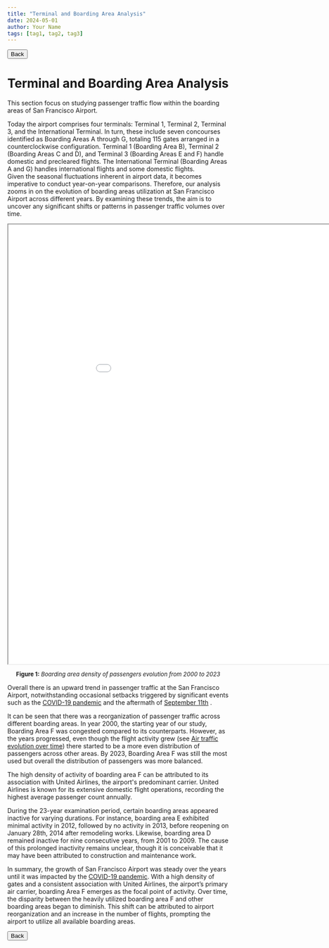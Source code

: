 ```yaml
---
title: "Terminal and Boarding Area Analysis"
date: 2024-05-01
author: Your Name
tags: [tag1, tag2, tag3]
---
```


<!-- Back button -->
<button onclick="goBack()">Back</button>
<script>
function goBack() {
  window.history.back();
}
</script>

# Terminal and Boarding Area Analysis

This section focus on studying passenger traffic flow within the boarding areas of San Francisco Airport.

Today the airport comprises four terminals: Terminal 1, Terminal 2, Terminal 3, and the International Terminal. In turn, these include seven concourses identified as Boarding Areas A through G, totaling 115 gates arranged in a counterclockwise configuration.
Terminal 1 (Boarding Area B), Terminal 2 (Boarding Areas C and D), and Terminal 3 (Boarding Areas E and F) handle domestic and precleared flights. The International Terminal (Boarding Areas A and G) handles international flights and some domestic flights.  
Given the seasonal fluctuations inherent in airport data, it becomes imperative to conduct year-on-year comparisons. Therefore, our analysis zooms in on the evolution of boarding areas utilization at San Francisco Airport across different years. By examining these trends, the aim is to uncover any significant shifts or patterns in passenger traffic volumes over time.


<iframe src="images/terminal_heatmap.html" width="1000px" height="1000px"></iframe>

<p style="text-align:center; font-size:small;"><strong>Figure 1:</strong> <em>Boarding area density of passengers evolution from 2000 to 2023</em></p>

Overall there is an upward trend in passenger traffic at the San Francisco Airport, notwithstanding occasional setbacks triggered by significant events such as the [COVID-19 pandemic](/covid.md) and the aftermath of [September 11th](/11S.md) .

It can be seen that there was a reorganization of passenger traffic across different boarding areas. In year 2000, the starting year of our study, Boarding Area F was congested compared to its counterparts. However, as the years progressed, even though the flight activity grew (see [Air traffic evolution over time](/temporalEvolution.md)) there started to be a more even distribution of passengers across other areas.
By 2023, Boarding Area F was still the most used but overall the distribution of passengers was more balanced.  

The high density of activity of boarding area F can be attributed to its association with United Airlines, the airport's predominant carrier. United Airlines is known for its extensive domestic flight operations, recording the highest average passenger count annually.

During the 23-year examination period, certain boarding areas appeared inactive for varying durations. For instance, boarding area E exhibited minimal activity in 2012, followed by no activity in 2013, before reopening on January 28th, 2014 after remodeling works. Likewise, boarding area D remained inactive for nine consecutive years, from 2001 to 2009. The cause of this prolonged inactivity remains unclear, though it is conceivable that it may have been attributed to construction and maintenance work.

In summary, the growth of San Francisco Airport was steady over the years until it was impacted by the [COVID-19 pandemic](/covid.md). With a high density of gates and a consistent association with United Airlines, the airport’s primary air carrier, boarding Area F emerges as the focal point of activity. Over time, the disparity between the heavily utilized boarding area F and other boarding areas began to diminish. This shift can be attributed to airport reorganization and an increase in the number of flights, prompting the airport to utilize all available boarding areas.

<!-- Back button -->
<button onclick="goBack()">Back</button>
<script>
function goBack() {
  window.history.back();
}
</script>


